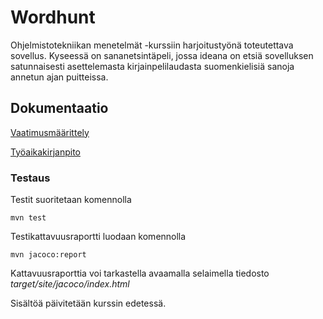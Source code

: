 # Wordhunt

Ohjelmistotekniikan menetelmät -kurssiin harjoitustyönä toteutettava sovellus. Kyseessä on sananetsintäpeli, jossa ideana on etsiä sovelluksen satunnaisesti asettelemasta kirjainpelilaudasta suomenkielisiä sanoja annetun ajan puitteissa. 

## Dokumentaatio


[Vaatimusmäärittely](https://github.com/picada/otm-harjoitustyo/blob/master/Wordhunt/dokumentointi/vaatimusmaarittely.md)

[Työaikakirjanpito](https://github.com/picada/otm-harjoitustyo/blob/master/Wordhunt/dokumentointi/tuntikirjanpito.md)


### Testaus

Testit suoritetaan komennolla

```
mvn test
```

Testikattavuusraportti luodaan komennolla

```
mvn jacoco:report
```

Kattavuusraporttia voi tarkastella avaamalla selaimella tiedosto _target/site/jacoco/index.html_




Sisältöä päivitetään kurssin edetessä.
